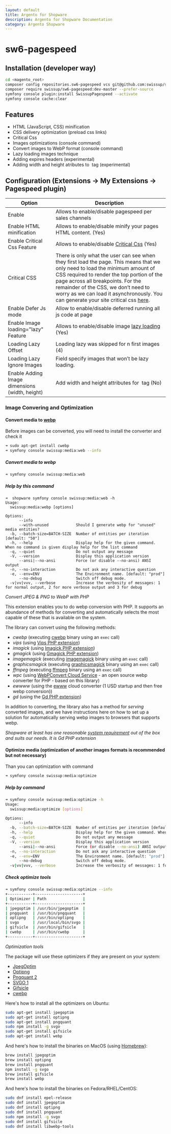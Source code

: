 ```yaml
---
layout: default
title: Argento for Shopware
description: Argento for Shopware Documentation
category: Argento Shopware
---
```


# sw6-pagespeed


## Installation (developer way)

```bash
cd <magento_root>
composer config repositories.sw6-pagespeed vcs git@github.com:swissup/sw6-pagespeed.git
composer require swissup/sw6-pagespeed:dev-master --prefer-source
symfony console plugin:install SwissupPagespeed --activate
symfony console cache:clear

```


## Features

 - HTML (JavaScript, CSS) minification
 - CSS delivery optimization (preload css links)
 - Critical Css
 - Images optimizations (console command)
 - Convert images to WebP format (console command)
 - Lazy loading images technique
 - Adding expires headers (experimental)
 - Adding width and height atributes to <img> tag (experimental)


## Configuration  (Extensions -> My Extensions -> Pagespeed plugin)

Option                      | Description
----------------------------|--------------------------------------------------
Enable                      | Allows to enable/disable pagespeed per sales channels
Enable HTML minification    | Allows to enable/disable minify your pages HTML content. (Yes)
Enable Critical Css Feature | Allows to enable/disable [Critical Css](https://developers.google.com/web/fundamentals/performance/critical-rendering-path/optimizing-critical-rendering-path?hl=en) (Yes)
Critical CSS                | There is only what the user can see when they first load the page. This means that we only need to load the minimum amount of CSS required to render the top portion of the page across all breakpoints. For the remainder of the CSS, we don’t need to worry as we can load it asynchronously. You can generate your site critical css [here](http://pagespeed.swissuplabs.com/critical-css/).
Enable Defer Js mode        | Allow to enable/disable deferred running all js code at page
Enable Image loading="lazy" Feature | Allows to enable/disable image [lazy loading](https://developer.mozilla.org/ru/docs/Web/Performance/Lazy_loading) (Yes)
Loading Lazy Offset         | Loading lazy was skipped for n first images (4)
Loading Lazy Ignore Images  | Field specify images that won’t be lazy loading.
Enable Adding Image dimensions (width, height) | Add width and height attributes for <img> tag (No)



### Image Convering and Optimization

#### Convert media to [webp](https://developers.google.com/speed/webp)
Before images can be converted, you will need to install the converter and check it
```bash
➜ sudo apt-get install cwebp
➜ symfony console swissup:media:web --info
```

##### Convert media to webp
```bash
➜ symfony console swissup:media:web
```

##### Help by this command
```
➜  shopware symfony console swissup:media:web -h
Usage:
  swissup:media:webp [options]

Options:
      --info
      --with-unused            Should I generate webp for "unused" media entities?
  -b, --batch-size=BATCH-SIZE  Number of entities per iteration [default: "50"]
  -h, --help                   Display help for the given command. When no command is given display help for the list command
  -q, --quiet                  Do not output any message
  -V, --version                Display this application version
      --ansi|--no-ansi         Force (or disable --no-ansi) ANSI output
  -n, --no-interaction         Do not ask any interactive question
  -e, --env=ENV                The Environment name. [default: "prod"]
      --no-debug               Switch off debug mode.
  -v|vv|vvv, --verbose         Increase the verbosity of messages: 1 for normal output, 2 for more verbose output and 3 for debug
```
*Convert JPEG & PNG to WebP with PHP*

This extension enables you to do webp conversion with PHP. It supports an abundance of methods for converting and automatically selects the most capable of these that is available on the system.

The library can convert using the following methods:
- *cwebp* (executing [cwebp](https://developers.google.com/speed/webp/docs/cwebp) binary using an `exec` call)
- *vips* (using [Vips PHP extension](https://github.com/libvips/php-vips-ext))
- *imagick* (using [Imagick PHP extension](https://github.com/Imagick/imagick))
- *gmagick* (using [Gmagick PHP extension](https://www.php.net/manual/en/book.gmagick.php))
- *imagemagick* (executing [imagemagick](https://imagemagick.org/index.php) binary using an `exec` call)
- *graphicsmagick* (executing [graphicsmagick](http://www.graphicsmagick.org/) binary using an `exec` call)
- *ffmpeg* (executing [ffmpeg](https://ffmpeg.org/) binary using an `exec` call)
- *wpc* (using [WebPConvert Cloud Service](https://github.com/rosell-dk/webp-convert-cloud-service/) - an open source webp converter for PHP - based on this library)
- *ewwww* (using the [ewww](https://ewww.io/plans/) cloud converter (1 USD startup and then free webp conversion))
- *gd* (using the [Gd PHP extension](https://www.php.net/manual/en/book.image.php))

In addition to converting, the library also has a method for *serving* converted images, and we have instructions here on how to set up a solution for automatically serving webp images to browsers that supports webp.

*Shopware at least has one reasonable [system requirement](https://docs.shopware.com/en/shopware-6-en/first-steps/system-requirements)  out of the box and suits our needs. It is Gd PHP extension*

#### Optimize media (optimization of another images formats is recommended but not necessary)

Than you can optimization with command
```bash
➜ symfony console swissup:media:optimize
```
##### Help by command
```bash
➜ symfony console swissup:media:optimize -h
Usage:
  swissup:media:optimize [options]

Options:
      --info
  -b, --batch-size=BATCH-SIZE  Number of entities per iteration [default: "50"]
  -h, --help                   Display help for the given command. When no command is given display help for the list command
  -q, --quiet                  Do not output any message
  -V, --version                Display this application version
      --ansi|--no-ansi         Force (or disable --no-ansi) ANSI output
  -n, --no-interaction         Do not ask any interactive question
  -e, --env=ENV                The Environment name. [default: "prod"]
      --no-debug               Switch off debug mode.
  -v|vv|vvv, --verbose         Increase the verbosity of messages: 1 for normal output, 2 for more verbose output and 3 for debug
```
##### Check optimize tools
```bash
➜ symfony console swissup:media:optimize --info
+-----------+---------------------+
| Optimizer | Path                |
+-----------+---------------------+
| jpegoptim | /usr/bin/jpegoptim  |
| pngquant  | /usr/bin/pngquant   |
| optipng   | /usr/bin/optipng    |
| svgo      | /usr/local/bin/svgo |
| gifsicle  | /usr/bin/gifsicle   |
| cwebp     | /usr/bin/cwebp      |
+-----------+---------------------+

```
*Optimization tools*

The package will use these optimizers if they are present on your system:

- [JpegOptim](https://github.com/tjko/jpegoptim)
- [Optipng](http://optipng.sourceforge.net/)
- [Pngquant 2](https://pngquant.org/)
- [SVGO 1](https://github.com/svg/svgo)
- [Gifsicle](http://www.lcdf.org/gifsicle/)
- [cwebp](https://developers.google.com/speed/webp/docs/precompiled)

Here's how to install all the optimizers on Ubuntu:

```bash
sudo apt-get install jpegoptim
sudo apt-get install optipng
sudo apt-get install pngquant
sudo npm install -g svgo
sudo apt-get install gifsicle
sudo apt-get install webp
```

And here's how to install the binaries on MacOS (using [Homebrew](https://brew.sh/)):

```bash
brew install jpegoptim
brew install optipng
brew install pngquant
npm install -g svgo
brew install gifsicle
brew install webp
```
And here's how to install the binaries on Fedora/RHEL/CentOS:

```bash
sudo dnf install epel-release
sudo dnf install jpegoptim
sudo dnf install optipng
sudo dnf install pngquant
sudo npm install -g svgo
sudo dnf install gifsicle
sudo dnf install libwebp-tools
```